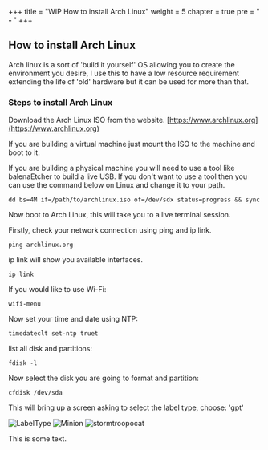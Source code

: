 +++
title = "WIP How to install Arch Linux"
weight = 5
chapter = true
pre = "<b> - </b>"
+++

## How to install Arch Linux

Arch linux is a sort of 'build it yourself' OS allowing you to create the environment you desire, I use this to have a low resource requirement extending the life of 'old' hardware but it can be used for more than that.

### Steps to install Arch Linux

Download the Arch Linux ISO from the website.
[https://www.archlinux.org](https://www.archlinux.org)

If you are building a virtual machine just mount the ISO to the machine and boot to it.

If you are building a physical machine you will need to use a tool like balenaEtcher to build a live USB.
If you don't want to use a tool then you can use the command below on Linux and change it to your path.

```
dd bs=4M if=/path/to/archlinux.iso of=/dev/sdx status=progress && sync
```

Now boot to Arch Linux, this will take you to a live terminal session.

Firstly, check your network connection using ping and ip link.

```
ping archlinux.org
```

ip link will show you available interfaces.
```
ip link
```

If you would like to use Wi-Fi:
```
wifi-menu
```

Now set your time and date using NTP:

```
timedateclt set-ntp truet
```

list all disk and partitions:

```
fdisk -l
```

Now select the disk you are going to format and partition:

```
cfdisk /dev/sda
```
This will bring up a screen asking to select the label type, choose: 'gpt'

![LabelType](/themes/hugo-theme-learn/images/img/labeltype.png)
![Minion](https://octodex.github.com/images/minion.png?width=20pc)
![stormtroopocat](https://octodex.github.com/images/stormtroopocat.jpg)

This is some text.